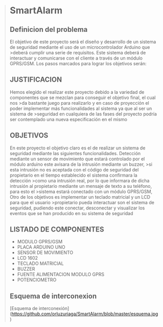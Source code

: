 ># SmartAlarm
>## Definicion del problema
>El objetivo de este proyecto será el diseño y desarrollo de un sistema de seguridad mediante el uso de un microcontrolador Arduino que >deberá cumplir una serie de requisitos. Este sistema deberá de interactuar y comunicarse con el cliente a través de un módulo GPRS/GSM.
>Los pasos marcados para lograr los objetivos serán:
>## JUSTIFICACION
>Hemos elegido el realizar este proyecto debido a la variedad de componentes que se mezclan para conseguir el objetivo final, el cual nos >da bastante juego para realizarlo y en caso de proyección el poder implementar más funcionalidades al sistema ya que al ser un sistema de >seguridad en cualquiera de las fases del proyecto podría ser contemplado una nueva especificación en el mismo
>## OBJETIVOS
>En este proyecto el objetivo claro es el de realizar un sistema de seguridad mediante las siguientes funcionalidades.
>Detección mediante un sensor de movimiento que estará controlado por el módulo arduino este avisara de la intrusión mediante un buzzer, >si esta intrusión no es aceptada con el código de seguridad del propietario en el tiempo establecido el sistema confirmara la detección >como una intrusión real, por lo que informara de dicha intrusión al propietario mediante un mensaje de texto a su teléfono, para esto el >sistema estará conectado con un módulo GPRS/GSM,  Otro de los objetivos es implementar un teclado matricial y un LCD para que el usuario >propietario pueda interactuar son el sistema de seguridad, pudiendo este conectar, desconectar y visualizar los eventos que se han producido en su sistema de seguridad
>## LISTADO DE COMPONENTES
> -	MODULO GPRS/GSM
> -	PLACA ARDUINO UNO
> -	SENSOR DE MOVIMIENTO
> -	LCD 1602
> -	TECLADO MATRICIAL
> -	BUZZER
> -	FUENTE ALIMENTACION MODULO GPRS 
> -	POTENCIOMETRO
>
>## Esquema de interconexion
>
> [Esquema de interconexión] (https://github.com/orluzuriaga/SmartAlarm/blob/master/esquema.jpg)
